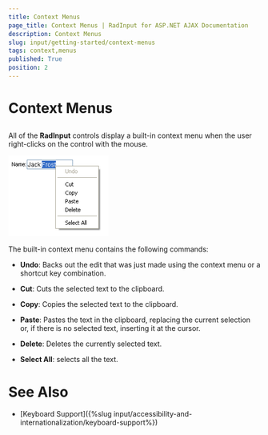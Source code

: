 ```yaml
---
title: Context Menus
page_title: Context Menus | RadInput for ASP.NET AJAX Documentation
description: Context Menus
slug: input/getting-started/context-menus
tags: context,menus
published: True
position: 2
---
```


# Context Menus



## 

All of the **RadInput** controls display a built-in context menu when the user right-clicks on the control with the mouse.

![Context Menu](images/ContextMenu.png)

The built-in context menu contains the following commands:

* **Undo**: Backs out the edit that was just made using the context menu or a shortcut key combination.

* **Cut**: Cuts the selected text to the clipboard.

* **Copy**: Copies the selected text to the clipboard.

* **Paste**: Pastes the text in the clipboard, replacing the current selection or, if there is no selected text, inserting it at the cursor.

* **Delete**: Deletes the currently selected text.

* **Select All**: selects all the text.

# See Also

 * [Keyboard Support]({%slug input/accessibility-and-internationalization/keyboard-support%})
